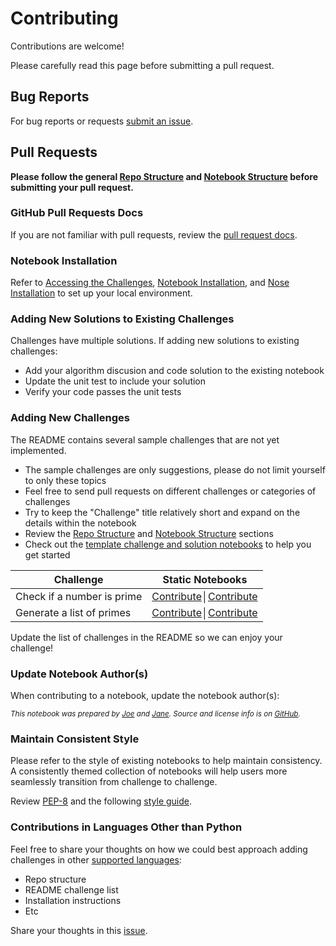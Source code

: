 Contributing
============

Contributions are welcome!

Please carefully read this page before submitting a pull request.

## Bug Reports

For bug reports or requests [submit an issue](https://github.com/donnemartin/coding-challenges/issues).

## Pull Requests

**Please follow the general [Repo Structure](https://github.com/donnemartin/coding-challenges#repo-structure) and [Notebook Structure](https://github.com/donnemartin/coding-challenges#notebook-structure) before submitting your pull request.**

### GitHub Pull Requests Docs

If you are not familiar with pull requests, review the [pull request docs](https://help.github.com/articles/using-pull-requests/).

### Notebook Installation

Refer to [Accessing the Challenges](https://github.com/donnemartin/coding-challenges#accessing-the-challenges), [Notebook Installation](https://github.com/donnemartin/coding-challenges#notebook-installation), and [Nose Installation](https://github.com/donnemartin/coding-challenges#nose-installation) to set up your local environment.

### Adding New Solutions to Existing Challenges

Challenges have multiple solutions.  If adding new solutions to existing challenges:
* Add your algorithm discusion and code solution to the existing notebook
* Update the unit test to include your solution
* Verify your code passes the unit tests

### Adding New Challenges

The README contains several sample challenges that are not yet implemented.
* The sample challenges are only suggestions, please do not limit yourself to only these topics
* Feel free to send pull requests on different challenges or categories of challenges
* Try to keep the "Challenge" title relatively short and expand on the details within the notebook
* Review the [Repo Structure](https://github.com/donnemartin/coding-challenges#repo-structure) and [Notebook Structure](https://github.com/donnemartin/coding-challenges#notebook-structure) sections
* Check out the [template challenge and solution notebooks](https://github.com/donnemartin/coding-challenges/templates/) to help you get started

| Challenge | Static Notebooks |
|--------------------------------------------------------------------------------------------------------------|--------------------------------------------------------------------------------------------------------------------------------------------|
| Check if a number is prime | [Contribute](https://github.com/donnemartin/coding-challenges#contributing)│[Contribute](https://github.com/donnemartin/coding-challenges#contributing) |
| Generate a list of primes | [Contribute](https://github.com/donnemartin/coding-challenges#contributing)│[Contribute](https://github.com/donnemartin/coding-challenges#contributing) |

Update the list of challenges in the README so we can enjoy your challenge!

### Update Notebook Author(s)

When contributing to a notebook, update the notebook author(s):

<small><i>This notebook was prepared by [Joe](https://github.com/Joe) and [Jane](https://github.com/Jane). Source and license info is on [GitHub](https://github.com/donnemartin/coding-challenges).</i></small>

### Maintain Consistent Style

Please refer to the style of existing notebooks to help maintain consistency.  A consistently themed collection of notebooks will help users more seamlessly transition from challenge to challenge.

Review [PEP-8](https://www.python.org/dev/peps/pep-0008/) and the following [style guide](https://google-styleguide.googlecode.com/svn/trunk/pyguide.html).

### Contributions in Languages Other than Python

Feel free to share your thoughts on how we could best approach adding challenges in other [supported languages](https://github.com/ipython/ipython/wiki/IPython-kernels-for-other-languages):
* Repo structure
* README challenge list
* Installation instructions
* Etc

Share your thoughts in this [issue]().